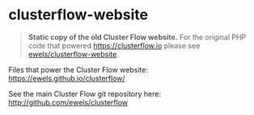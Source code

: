 # clusterflow-website

> **Static copy of the old Cluster Flow website.**
> For the original PHP code that powered https://clusterflow.io please see [ewels/clusterflow-website](https://github.com/ewels/clusterflow-website).

Files that power the Cluster Flow website: https://ewels.github.io/clusterflow/

See the main Cluster Flow git repository here: http://github.com/ewels/clusterflow
